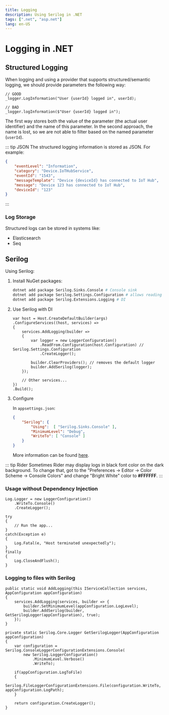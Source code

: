```yaml
---
title: Logging
description: Using Serilog in .NET
tags: [".net", "asp.net"]
lang: en-US
---
```


# Logging in .NET

## Structured Logging

When logging and using a provider that supports structured/semantic logging, we
should provide parameters the following way:

```csharpharp
// GOOD
_logger.LogInformation("User {userId} logged in", userId);

// BAD
_logger.logInformation($"User {userId} logged in");
```

The first way stores both the value of the parameter (the actual user
identifier) and the name of this parameter. In the second approach, the name is
lost, so we are not able to filter based on the named parameter (`userId`).

::: tip JSON
The structured logging information is stored as JSON. For example:

```json
{
    "eventLevel": "Information",
    "category": "Device.IoTHubService",
    "eventId": "1543",
    "messageTemplate": "Device {deviceId} has connected to IoT Hub",
    "message": "Device 123 has connected to IoT Hub",
    "deviceId": "123"
}
```
:::

### Log Storage

Structured logs can be stored in systems like:

- Elasticsearch
- Seq

## Serilog

Using Serilog:

1. Install NuGet packages:

    ```sh
    dotnet add package Serilog.Sinks.Console # Console sink
    dotnet add package Serilog.Settings.Configuration # allows reading settings from a file
    dotnet add package Serilog.Extensions.Logging # DI
    ```

2. Use Serilog with DI

    ```csharpharp
    var host = Host.CreateDefaultBuilder(args)
    .ConfigureServices((host, services) =>
    {
        services.AddLogging(builder =>
        {
            var logger = new LoggerConfiguration()
                .ReadFrom.Configuration(host.Configuration) // Serilog.Settings.Configuration
                .CreateLogger();

            builder.ClearProviders(); // removes the default logger
            builder.AddSerilog(logger);
        });
        
        // Other services...
    })
    .Build();
    ```

3. Configure

    In `appsettings.json`:

    ```json
    {
        "Serilog": {
            "Using":  [ "Serilog.Sinks.Console" ],
            "MinimumLevel": "Debug",
            "WriteTo": [ "Console" ]
        }
    }
    ```

    More information can be found
    [here](https://github.com/serilog/serilog-settings-configuration).

::: tip Rider
Sometimes Rider may display logs in black font color on the dark background. To
change that, got to the "Preferences -> Editor -> Color Scheme -> Console
Colors" and change "Bright White" color to **#FFFFFF**.
:::

### Usage without Dependency Injection

```csharpharp
Log.Logger = new LoggerConfiguration()
    .WriteTo.Console()
    .CreateLogger();

try
{
    // Run the app...
}
catch(Exception e) 
{
    Log.Fatal(e, "Host terminated unexpectedly");
}
finally
{
    Log.CloseAndFlush();
}
```

### Logging to files with Serilog

```csharpharp
public static void AddLogging(this IServiceCollection services, AppConfiguration appConfiguration)
{
    services.AddLogging(services, builder => {
        builder.SetMinimumLevel(appConfiguration.LogLevel);
        builder.AddSerilog(builder, GetSerilogLogger(appConfiguration), true);
    });
}

private static Serilog.Core.Logger GetSerilogLogger(AppConfiguration appConfiguration)
{
    var configuration = Serilog.ConsoleLoggerConfigurationExtensions.Console(
        new Serilog.LoggerConfiguration()
            .MinimumLevel.Verbose()
            .WriteTo);

    if(appConfiguration.LogToFile)
    {
        Serilog.FileLoggerConfigurationExtensions.File(configuration.WriteTo, appConfiguration.LogPath);
    }

    return configuration.CreateLogger();
}
```